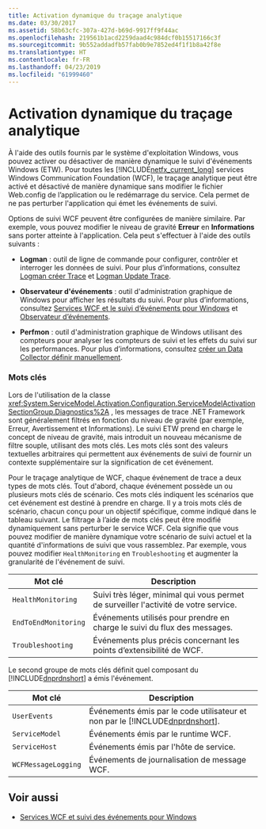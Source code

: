 ```yaml
---
title: Activation dynamique du traçage analytique
ms.date: 03/30/2017
ms.assetid: 58b63cfc-307a-427d-b69d-9917ff9f44ac
ms.openlocfilehash: 219561b1acd2259daad4c984dcf0b15517166c3f
ms.sourcegitcommit: 9b552addadfb57fab0b9e7852ed4f1f1b8a42f8e
ms.translationtype: HT
ms.contentlocale: fr-FR
ms.lasthandoff: 04/23/2019
ms.locfileid: "61999460"
---
```

# <a name="dynamically-enabling-analytic-tracing"></a>Activation dynamique du traçage analytique
À l'aide des outils fournis par le système d'exploitation Windows, vous pouvez activer ou désactiver de manière dynamique le suivi d'événements Windows (ETW). Pour toutes les [!INCLUDE[netfx_current_long](../../../../../includes/netfx-current-long-md.md)] services Windows Communication Foundation (WCF), le traçage analytique peut être activé et désactivé de manière dynamique sans modifier le fichier Web.config de l’application ou le redémarrage du service. Cela permet de ne pas perturber l'application qui émet les événements de suivi.  
  
 Options de suivi WCF peuvent être configurées de manière similaire. Par exemple, vous pouvez modifier le niveau de gravité **Erreur** en **Informations** sans porter atteinte à l'application. Cela peut s'effectuer à l'aide des outils suivants :  
  
- **Logman** : outil de ligne de commande pour configurer, contrôler et interroger les données de suivi. Pour plus d’informations, consultez [Logman créer Trace](https://go.microsoft.com/fwlink/?LinkId=165426) et [Logman Update Trace](https://go.microsoft.com/fwlink/?LinkId=165427).  
  
- **Observateur d'événements** : outil d'administration graphique de Windows pour afficher les résultats du suivi. Pour plus d’informations, consultez [Services WCF et le suivi d’événements pour Windows](../../../../../docs/framework/wcf/samples/wcf-services-and-event-tracing-for-windows.md) et [Observateur d’événements](https://go.microsoft.com/fwlink/?LinkId=165428).  
  
- **Perfmon** : outil d'administration graphique de Windows utilisant des compteurs pour analyser les compteurs de suivi et les effets du suivi sur les performances. Pour plus d’informations, consultez [créer un Data Collector définir manuellement](https://go.microsoft.com/fwlink/?LinkId=165429).  
  
### <a name="keywords"></a>Mots clés  
 Lors de l'utilisation de la classe <xref:System.ServiceModel.Activation.Configuration.ServiceModelActivationSectionGroup.Diagnostics%2A> , les messages de trace .NET Framework sont généralement filtrés en fonction du niveau de gravité (par exemple, Erreur, Avertissement et Informations). Le suivi ETW prend en charge le concept de niveau de gravité, mais introduit un nouveau mécanisme de filtre souple, utilisant des mots clés. Les mots clés sont des valeurs textuelles arbitraires qui permettent aux événements de suivi de fournir un contexte supplémentaire sur la signification de cet événement.  
  
 Pour le traçage analytique de WCF, chaque événement de trace a deux types de mots clés. Tout d'abord, chaque événement possède un ou plusieurs mots clés de scénario. Ces mots clés indiquent les scénarios que cet événement est destiné à prendre en charge. Il y a trois mots clés de scénario, chacun conçu pour un objectif spécifique, comme indiqué dans le tableau suivant. Le filtrage à l’aide de mots clés peut être modifié dynamiquement sans perturber le service WCF. Cela signifie que vous pouvez modifier de manière dynamique votre scénario de suivi actuel et la quantité d'informations de suivi que vous rassemblez. Par exemple, vous pouvez modifier `HealthMonitoring` en `Troubleshooting` et augmenter la granularité de l'événement de suivi.  
  
|Mot clé|Description|  
|-------------|-----------------|  
|`HealthMonitoring`|Suivi très léger, minimal qui vous permet de surveiller l'activité de votre service.|  
|`EndToEndMonitoring`|Événements utilisés pour prendre en charge le suivi du flux des messages.|  
|`Troubleshooting`|Événements plus précis concernant les points d’extensibilité de WCF.|  
  
 Le second groupe de mots clés définit quel composant du [!INCLUDE[dnprdnshort](../../../../../includes/dnprdnshort-md.md)] a émis l'événement.  
  
|Mot clé|Description|  
|-------------|-----------------|  
|`UserEvents`|Événements émis par le code utilisateur et non par le [!INCLUDE[dnprdnshort](../../../../../includes/dnprdnshort-md.md)].|  
|`ServiceModel`|Événements émis par le runtime WCF.|  
|`ServiceHost`|Événements émis par l'hôte de service.|  
|`WCFMessageLogging`|Événements de journalisation de message WCF.|  
  
## <a name="see-also"></a>Voir aussi

- [Services WCF et suivi des événements pour Windows](../../../../../docs/framework/wcf/samples/wcf-services-and-event-tracing-for-windows.md)
